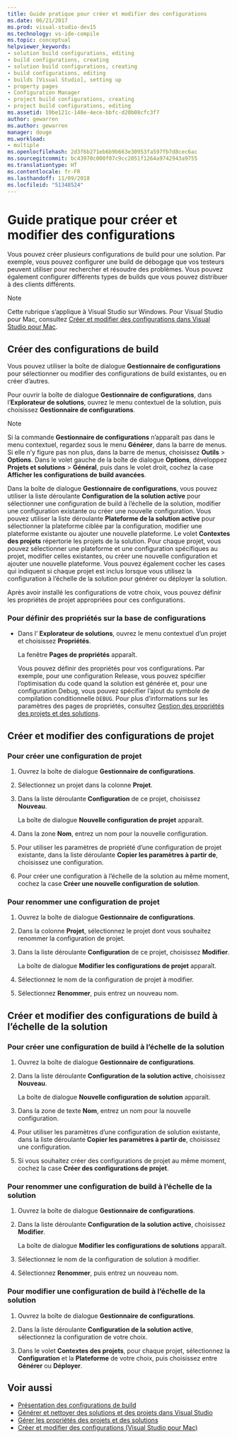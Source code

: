 ```yaml
---
title: Guide pratique pour créer et modifier des configurations
ms.date: 06/21/2017
ms.prod: visual-studio-dev15
ms.technology: vs-ide-compile
ms.topic: conceptual
helpviewer_keywords:
- solution build configurations, editing
- build configurations, creating
- solution build configurations, creating
- build configurations, editing
- builds [Visual Studio], setting up
- property pages
- Configuration Manager
- project build configurations, creating
- project build configurations, editing
ms.assetid: 19be121c-148e-4ece-bbfc-d20b08cfc3f7
author: gewarren
ms.author: gewarren
manager: douge
ms.workload:
- multiple
ms.openlocfilehash: 2d3f6b271eb6b9b663e30953fa597fb7d8cec6ac
ms.sourcegitcommit: bc43970c000f07c9cc2051f1264a9742943a9755
ms.translationtype: HT
ms.contentlocale: fr-FR
ms.lasthandoff: 11/09/2018
ms.locfileid: "51348524"
---
```

# <a name="how-to-create-and-edit-configurations"></a>Guide pratique pour créer et modifier des configurations

Vous pouvez créer plusieurs configurations de build pour une solution. Par exemple, vous pouvez configurer une build de débogage que vos testeurs peuvent utiliser pour rechercher et résoudre des problèmes. Vous pouvez également configurer différents types de builds que vous pouvez distribuer à des clients différents.

> [!NOTE]
> Cette rubrique s’applique à Visual Studio sur Windows. Pour Visual Studio pour Mac, consultez [Créer et modifier des configurations dans Visual Studio pour Mac](/visualstudio/mac/create-and-edit-configurations).

## <a name="create-build-configurations"></a>Créer des configurations de build

Vous pouvez utiliser la boîte de dialogue **Gestionnaire de configurations** pour sélectionner ou modifier des configurations de build existantes, ou en créer d’autres.

Pour ouvrir la boîte de dialogue **Gestionnaire de configurations**, dans l’**Explorateur de solutions**, ouvrez le menu contextuel de la solution, puis choisissez **Gestionnaire de configurations**.

> [!NOTE]
> Si la commande **Gestionnaire de configurations** n’apparaît pas dans le menu contextuel, regardez sous le menu **Générer**, dans la barre de menus. Si elle n’y figure pas non plus, dans la barre de menus, choisissez **Outils** > **Options**. Dans le volet gauche de la boîte de dialogue **Options**, développez **Projets et solutions** > **Général**, puis dans le volet droit, cochez la case **Afficher les configurations de build avancées**.

Dans la boîte de dialogue **Gestionnaire de configurations**, vous pouvez utiliser la liste déroulante **Configuration de la solution active** pour sélectionner une configuration de build à l’échelle de la solution, modifier une configuration existante ou créer une nouvelle configuration. Vous pouvez utiliser la liste déroulante **Plateforme de la solution active** pour sélectionner la plateforme ciblée par la configuration, modifier une plateforme existante ou ajouter une nouvelle plateforme. Le volet **Contextes des projets** répertorie les projets de la solution. Pour chaque projet, vous pouvez sélectionner une plateforme et une configuration spécifiques au projet, modifier celles existantes, ou créer une nouvelle configuration et ajouter une nouvelle plateforme. Vous pouvez également cocher les cases qui indiquent si chaque projet est inclus lorsque vous utilisez la configuration à l’échelle de la solution pour générer ou déployer la solution.

 Après avoir installé les configurations de votre choix, vous pouvez définir les propriétés de projet appropriées pour ces configurations.

### <a name="to-set-properties-based-on-configurations"></a>Pour définir des propriétés sur la base de configurations

-   Dans l’ **Explorateur de solutions**, ouvrez le menu contextuel d’un projet et choisissez **Propriétés**.

     La fenêtre **Pages de propriétés** apparaît.

     Vous pouvez définir des propriétés pour vos configurations. Par exemple, pour une configuration Release, vous pouvez spécifier l’optimisation du code quand la solution est générée et, pour une configuration Debug, vous pouvez spécifier l’ajout du symbole de compilation conditionnelle `DEBUG`. Pour plus d’informations sur les paramètres des pages de propriétés, consultez [Gestion des propriétés des projets et des solutions](../ide/managing-project-and-solution-properties.md).

## <a name="create-and-modify-project-configurations"></a>Créer et modifier des configurations de projet

### <a name="to-create-a-project-configuration"></a>Pour créer une configuration de projet

1.  Ouvrez la boîte de dialogue **Gestionnaire de configurations**.

2.  Sélectionnez un projet dans la colonne **Projet**.

3.  Dans la liste déroulante **Configuration** de ce projet, choisissez **Nouveau**.

     La boîte de dialogue **Nouvelle configuration de projet** apparaît.

4.  Dans la zone **Nom**, entrez un nom pour la nouvelle configuration.

5.  Pour utiliser les paramètres de propriété d’une configuration de projet existante, dans la liste déroulante **Copier les paramètres à partir de**, choisissez une configuration.

6.  Pour créer une configuration à l’échelle de la solution au même moment, cochez la case **Créer une nouvelle configuration de solution**.

### <a name="to-rename-a-project-configuration"></a>Pour renommer une configuration de projet

1.  Ouvrez la boîte de dialogue **Gestionnaire de configurations**.

2.  Dans la colonne **Projet**, sélectionnez le projet dont vous souhaitez renommer la configuration de projet.

3.  Dans la liste déroulante **Configuration** de ce projet, choisissez **Modifier**.

     La boîte de dialogue **Modifier les configurations de projet** apparaît.

4.  Sélectionnez le nom de la configuration de projet à modifier.

5.  Sélectionnez **Renommer**, puis entrez un nouveau nom.

## <a name="create-and-modify-solution-wide-build-configurations"></a>Créer et modifier des configurations de build à l’échelle de la solution

### <a name="to-create-a-solution-wide-build-configuration"></a>Pour créer une configuration de build à l’échelle de la solution

1.  Ouvrez la boîte de dialogue **Gestionnaire de configurations**.

2.  Dans la liste déroulante **Configuration de la solution active**, choisissez **Nouveau**.

     La boîte de dialogue **Nouvelle configuration de solution** apparaît.

3.  Dans la zone de texte **Nom**, entrez un nom pour la nouvelle configuration.

4.  Pour utiliser les paramètres d’une configuration de solution existante, dans la liste déroulante **Copier les paramètres à partir de**, choisissez une configuration.

5.  Si vous souhaitez créer des configurations de projet au même moment, cochez la case **Créer des configurations de projet**.

### <a name="to-rename-a-solution-wide-build-configuration"></a>Pour renommer une configuration de build à l’échelle de la solution

1.  Ouvrez la boîte de dialogue **Gestionnaire de configurations**.

2.  Dans la liste déroulante **Configuration de la solution active**, choisissez **Modifier**.

     La boîte de dialogue **Modifier les configurations de solutions** apparaît.

3.  Sélectionnez le nom de la configuration de solution à modifier.

4.  Sélectionnez **Renommer**, puis entrez un nouveau nom.

### <a name="to-modify-a-solution-wide-build-configuration"></a>Pour modifier une configuration de build à l’échelle de la solution

1.  Ouvrez la boîte de dialogue **Gestionnaire de configurations**.

2.  Dans la liste déroulante **Configuration de la solution active**, sélectionnez la configuration de votre choix.

3.  Dans le volet **Contextes des projets**, pour chaque projet, sélectionnez la **Configuration** et la **Plateforme** de votre choix, puis choisissez entre **Générer** ou **Déployer**.

## <a name="see-also"></a>Voir aussi

- [Présentation des configurations de build](../ide/understanding-build-configurations.md)
- [Générer et nettoyer des solutions et des projets dans Visual Studio](../ide/building-and-cleaning-projects-and-solutions-in-visual-studio.md)
- [Gérer les propriétés des projets et des solutions](managing-project-and-solution-properties.md)
- [Créer et modifier des configurations (Visual Studio pour Mac)](/visualstudio/mac/create-and-edit-configurations)